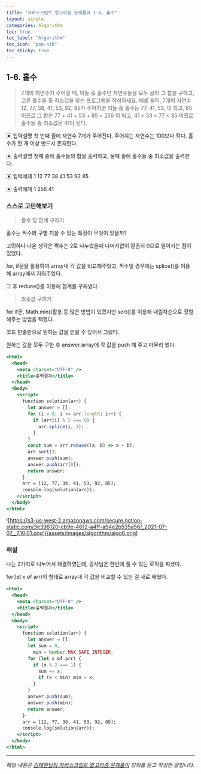 ```yaml
---
title: "자바스크립트 알고리즘 문제풀이 1-6. 홀수"
layout: single
categories: Algorithm
toc: true
toc_label: "Algorithm"
toc_icon: "pen-nib"
toc_sticky: true
---
```


## 1-6. 홀수

> 7개의 자연수가 주어질 때, 이들 중 홀수인 자연수들을 모두 골라 그 합을 구하고, 고른 홀수들
> 중 최소값을 찾는 프로그램을 작성하세요.
> 예를 들어, 7개의 자연수 12, 77, 38, 41, 53, 92, 85가 주어지면 이들 중 홀수는 77, 41, 53, 이 되고, 85이므로 그 합은 77 + 41 + 53 + 85 = 256 이 되고, 41 < 53 < 77 < 85 이므로 홀수들 중 최소값은 41이 된다.

▣ 입력설명
첫 번째 줄에 자연수 7개가 주어진다. 주어지는 자연수는 100보다 작다. 홀수가 한 개 이상
반드시 존재한다.

▣ 출력설명
첫째 줄에 홀수들의 합을 출력하고, 둘째 줄에 홀수들 중 최소값을 출력한다.

▣ 입력예제 1
12 77 38 41 53 92 85

▣ 출력예제 1
256
41

### 스스로 고민해보기

> 홀수 및 합계 구하기

홀수는 짝수와 구별 지을 수 있는 특징이 무엇이 있을까?

고민하다 나온 생각은 짝수는 2로 나누었을때 나머지없이 깔끔히 0으로 떨어지는 점이 있었다.

for, if문을 활용하여 array내 각 값을 비교해주었고, 짝수일 경우에는 splice()를 이용해 array에서 지워주었다.

그 후 reduce()를 이용해 합계를 구해냈다.

> 최솟값 구하기

for if문, Math.min()활용 등 많은 방법이 있겠지만 sort()를 이용해 내림차순으로 정렬해주는 방법을 택했다.

코드 한줄만으로 원하는 값을 얻을 수 있어서 그랬다.

원하는 값을 모두 구한 후 answer array에 각 값을 push 해 주고 마무리 했다.

```jsx
<html>
  <head>
    <meta charset="UTF-8" />
    <title>출력결과</title>
  </head>
  <body>
    <script>
      function solution(arr) {
        let answer = [];
        for (i = 0; i <= arr.length; i++) {
          if (arr[i] % 2 === 0) {
            arr.splice(i, 1);
          }
        }
        const sum = arr.reduce((a, b) => a + b);
        arr.sort();
        answer.push(sum);
        answer.push(arr[0]);
        return answer;
      }
      arr = [12, 77, 38, 41, 53, 92, 85];
      console.log(solution(arr));
    </script>
  </body>
</html>
```

![https://s3-us-west-2.amazonaws.com/secure.notion-static.com/3e396120-cb9e-4612-a4ff-a94e2b535a56/_2021-07-07__7.10.01.png](/assets/images/algorithm/algo6.png)

### 해설

나는 2가지로 나누어서 해결하였는데, 강사님은 한번에 풀 수 있는 로직을 짜셨다.

for(let x of arr)의 형태로 array내 각 값을 비교할 수 있는 걸 새로 배웠다.

```jsx
<html>
  <head>
    <meta charset="UTF-8" />
    <title>출력결과</title>
  </head>
  <body>
    <script>
      function solution(arr) {
        let answer = [];
        let sum = 0,
          min = Number.MAX_SAFE_INTEGER;
        for (let x of arr) {
          if (x % 2 === 1) {
            sum += x;
            if (x < min) min = x;
          }
        }
        answer.push(sum);
        answer.push(min);
        return answer;
      }
      arr = [12, 77, 38, 41, 53, 92, 85];
      console.log(solution(arr));
    </script>
  </body>
</html>
```

---

_해당 내용은 [김태원님의 자바스크립트 알고리즘 문제풀이](https://www.inflearn.com/course/%EC%9E%90%EB%B0%94%EC%8A%A4%ED%81%AC%EB%A6%BD%ED%8A%B8-%EC%95%8C%EA%B3%A0%EB%A6%AC%EC%A6%98-%EB%AC%B8%EC%A0%9C%ED%92%80%EC%9D%B4/dashboard) 강의를 듣고 작성한 글입니다._
